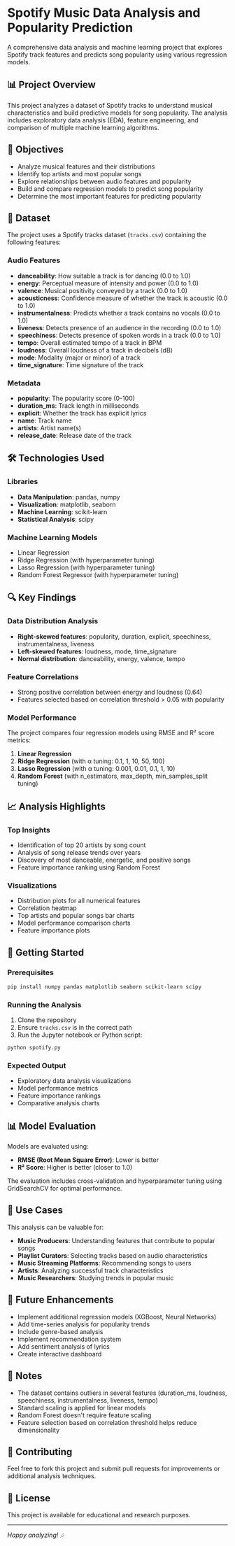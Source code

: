 # Spotify Music Data Analysis and Popularity Prediction

A comprehensive data analysis and machine learning project that explores Spotify track features and predicts song popularity using various regression models.

## 📊 Project Overview

This project analyzes a dataset of Spotify tracks to understand musical characteristics and build predictive models for song popularity. The analysis includes exploratory data analysis (EDA), feature engineering, and comparison of multiple machine learning algorithms.

## 🎯 Objectives

- Analyze musical features and their distributions
- Identify top artists and most popular songs
- Explore relationships between audio features and popularity
- Build and compare regression models to predict song popularity
- Determine the most important features for predicting popularity

## 📁 Dataset

The project uses a Spotify tracks dataset (`tracks.csv`) containing the following features:

### Audio Features
- **danceability**: How suitable a track is for dancing (0.0 to 1.0)
- **energy**: Perceptual measure of intensity and power (0.0 to 1.0)
- **valence**: Musical positivity conveyed by a track (0.0 to 1.0)
- **acousticness**: Confidence measure of whether the track is acoustic (0.0 to 1.0)
- **instrumentalness**: Predicts whether a track contains no vocals (0.0 to 1.0)
- **liveness**: Detects presence of an audience in the recording (0.0 to 1.0)
- **speechiness**: Detects presence of spoken words in a track (0.0 to 1.0)
- **tempo**: Overall estimated tempo of a track in BPM
- **loudness**: Overall loudness of a track in decibels (dB)
- **mode**: Modality (major or minor) of a track
- **time_signature**: Time signature of the track

### Metadata
- **popularity**: The popularity score (0-100)
- **duration_ms**: Track length in milliseconds
- **explicit**: Whether the track has explicit lyrics
- **name**: Track name
- **artists**: Artist name(s)
- **release_date**: Release date of the track

## 🛠️ Technologies Used

### Libraries
- **Data Manipulation**: pandas, numpy
- **Visualization**: matplotlib, seaborn
- **Machine Learning**: scikit-learn
- **Statistical Analysis**: scipy

### Machine Learning Models
- Linear Regression
- Ridge Regression (with hyperparameter tuning)
- Lasso Regression (with hyperparameter tuning)
- Random Forest Regressor (with hyperparameter tuning)

## 🔍 Key Findings

### Data Distribution Analysis
- **Right-skewed features**: popularity, duration, explicit, speechiness, instrumentalness, liveness
- **Left-skewed features**: loudness, mode, time_signature
- **Normal distribution**: danceability, energy, valence, tempo

### Feature Correlations
- Strong positive correlation between energy and loudness (0.64)
- Features selected based on correlation threshold > 0.05 with popularity

### Model Performance
The project compares four regression models using RMSE and R² score metrics:

1. **Linear Regression**
2. **Ridge Regression** (with α tuning: 0.1, 1, 10, 50, 100)
3. **Lasso Regression** (with α tuning: 0.001, 0.01, 0.1, 1, 10)
4. **Random Forest** (with n_estimators, max_depth, min_samples_split tuning)

## 📈 Analysis Highlights

### Top Insights
- Identification of top 20 artists by song count
- Analysis of song release trends over years
- Discovery of most danceable, energetic, and positive songs
- Feature importance ranking using Random Forest

### Visualizations
- Distribution plots for all numerical features
- Correlation heatmap
- Top artists and popular songs bar charts
- Model performance comparison charts
- Feature importance plots

## 🚀 Getting Started

### Prerequisites
```bash
pip install numpy pandas matplotlib seaborn scikit-learn scipy
```

### Running the Analysis
1. Clone the repository
2. Ensure `tracks.csv` is in the correct path
3. Run the Jupyter notebook or Python script:
```bash
python spotify.py
```

### Expected Output
- Exploratory data analysis visualizations
- Model performance metrics
- Feature importance rankings
- Comparative analysis charts

## 📊 Model Evaluation

Models are evaluated using:
- **RMSE (Root Mean Square Error)**: Lower is better
- **R² Score**: Higher is better (closer to 1.0)

The evaluation includes cross-validation and hyperparameter tuning using GridSearchCV for optimal performance.

## 🎵 Use Cases

This analysis can be valuable for:
- **Music Producers**: Understanding features that contribute to popular songs
- **Playlist Curators**: Selecting tracks based on audio characteristics
- **Music Streaming Platforms**: Recommending songs to users
- **Artists**: Analyzing successful track characteristics
- **Music Researchers**: Studying trends in popular music

## 🔮 Future Enhancements

- Implement additional regression models (XGBoost, Neural Networks)
- Add time-series analysis for popularity trends
- Include genre-based analysis
- Implement recommendation system
- Add sentiment analysis of lyrics
- Create interactive dashboard

## 📝 Notes

- The dataset contains outliers in several features (duration_ms, loudness, speechiness, instrumentalness, liveness, tempo)
- Standard scaling is applied for linear models
- Random Forest doesn't require feature scaling
- Feature selection based on correlation threshold helps reduce dimensionality

## 🤝 Contributing

Feel free to fork this project and submit pull requests for improvements or additional analysis techniques.

## 📄 License

This project is available for educational and research purposes.

---

*Happy analyzing! 🎶*

